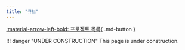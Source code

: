 ```yaml
---
title: "큐브"
---
```


[:material-arrow-left-bold: 프로젝트 목록](../../index.md){ .md-button }

!!! danger "UNDER CONSTRUCTION"
    This page is under construction.